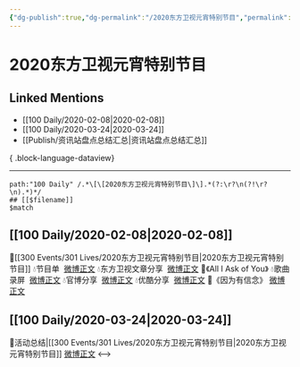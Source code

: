 ```yaml
---
{"dg-publish":true,"dg-permalink":"/2020东方卫视元宵特别节目","permalink":"/2020东方卫视元宵特别节目/","created":"2023-04-02T20:47:48.000+08:00","updated":"2023-04-10T16:03:19.000+08:00"}
---
```


# 2020东方卫视元宵特别节目

## Linked Mentions
- [[100 Daily/2020-02-08\|2020-02-08]]
- [[100 Daily/2020-03-24\|2020-03-24]]
- [[Publish/资讯站盘点总结汇总\|资讯站盘点总结汇总]]

{ .block-language-dataview}

---

```expander
path:"100 Daily" /.*\[\[2020东方卫视元宵特别节目\]\].*(?:\r?\n(?!\r?\n).*)*/
## [[$filename]]
$match
```
## [[100 Daily/2020-02-08\|2020-02-08]]
🌠[[300 Events/301 Lives/2020东方卫视元宵特别节目\|2020东方卫视元宵特别节目]]
💧节目单  [微博正文](https://m.weibo.cn/6466290670/4469745937701683)
💧东方卫视文章分享  [微博正文](https://m.weibo.cn/6466290670/4469752783544405)
💫《All I Ask of You》
💧歌曲录屏  [微博正文](https://m.weibo.cn/6466290670/4469809641189148)
💧官博分享  [微博正文](https://m.weibo.cn/6466290670/4469810022426049)
💧优酷分享  [微博正文](https://m.weibo.cn/6466290670/4469815148740276)
💫《因为有信念》 [微博正文](https://m.weibo.cn/6466290670/4469816436408702)
## [[100 Daily/2020-03-24\|2020-03-24]]
🎵活动总结|[[300 Events/301 Lives/2020东方卫视元宵特别节目\|2020东方卫视元宵特别节目]] [微博正文](https://m.weibo.cn/6466290670/4486074858271460)
<-->